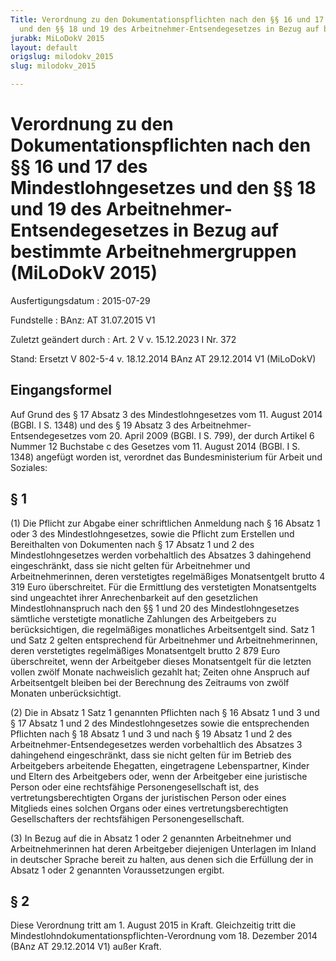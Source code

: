 ```yaml
---
Title: Verordnung zu den Dokumentationspflichten nach den §§ 16 und 17 des Mindestlohngesetzes
  und den §§ 18 und 19 des Arbeitnehmer-Entsendegesetzes in Bezug auf bestimmte Arbeitnehmergruppen
jurabk: MiLoDokV 2015
layout: default
origslug: milodokv_2015
slug: milodokv_2015

---
```


# Verordnung zu den Dokumentationspflichten nach den §§ 16 und 17 des Mindestlohngesetzes und den §§ 18 und 19 des Arbeitnehmer-Entsendegesetzes in Bezug auf bestimmte Arbeitnehmergruppen (MiLoDokV 2015)

Ausfertigungsdatum
:   2015-07-29

Fundstelle
:   BAnz: AT 31.07.2015 V1

Zuletzt geändert durch
:   Art. 2 V v. 15.12.2023 I Nr. 372

Stand: Ersetzt V 802-5-4 v. 18.12.2014 BAnz AT 29.12.2014 V1 (MiLoDokV)

## Eingangsformel

Auf Grund des § 17 Absatz 3 des Mindestlohngesetzes vom 11. August
2014 (BGBl. I S. 1348) und des § 19 Absatz 3 des Arbeitnehmer-
Entsendegesetzes vom 20. April 2009 (BGBl. I S. 799), der durch
Artikel 6 Nummer 12 Buchstabe c des Gesetzes vom 11. August 2014
(BGBl. I S. 1348) angefügt worden ist, verordnet das Bundesministerium
für Arbeit und Soziales:


## § 1

(1) Die Pflicht zur Abgabe einer schriftlichen Anmeldung nach § 16
Absatz 1 oder 3 des Mindestlohngesetzes, sowie die Pflicht zum
Erstellen und Bereithalten von Dokumenten nach § 17 Absatz 1 und 2 des
Mindestlohngesetzes werden vorbehaltlich des Absatzes 3 dahingehend
eingeschränkt, dass sie nicht gelten für Arbeitnehmer und
Arbeitnehmerinnen, deren verstetigtes regelmäßiges Monatsentgelt
brutto 4 319 Euro überschreitet. Für die Ermittlung des verstetigten
Monatsentgelts sind ungeachtet ihrer Anrechenbarkeit auf den
gesetzlichen Mindestlohnanspruch nach den §§ 1 und 20 des
Mindestlohngesetzes sämtliche verstetigte monatliche Zahlungen des
Arbeitgebers zu berücksichtigen, die regelmäßiges monatliches
Arbeitsentgelt sind. Satz 1 und Satz 2 gelten entsprechend für
Arbeitnehmer und Arbeitnehmerinnen, deren verstetigtes regelmäßiges
Monatsentgelt brutto 2 879 Euro überschreitet, wenn der Arbeitgeber
dieses Monatsentgelt für die letzten vollen zwölf Monate nachweislich
gezahlt hat; Zeiten ohne Anspruch auf Arbeitsentgelt bleiben bei der
Berechnung des Zeitraums von zwölf Monaten unberücksichtigt.

(2) Die in Absatz 1 Satz 1 genannten Pflichten nach § 16 Absatz 1 und
3 und § 17 Absatz 1 und 2 des Mindestlohngesetzes sowie die
entsprechenden Pflichten nach § 18 Absatz 1 und 3 und nach § 19 Absatz
1 und 2 des Arbeitnehmer-Entsendegesetzes werden vorbehaltlich des
Absatzes 3 dahingehend eingeschränkt, dass sie nicht gelten für im
Betrieb des Arbeitgebers arbeitende Ehegatten, eingetragene
Lebenspartner, Kinder und Eltern des Arbeitgebers oder, wenn der
Arbeitgeber eine juristische Person oder eine rechtsfähige
Personengesellschaft ist, des vertretungsberechtigten Organs der
juristischen Person oder eines Mitglieds eines solchen Organs oder
eines vertretungsberechtigten Gesellschafters der rechtsfähigen
Personengesellschaft.

(3) In Bezug auf die in Absatz 1 oder 2 genannten Arbeitnehmer und
Arbeitnehmerinnen hat deren Arbeitgeber diejenigen Unterlagen im
Inland in deutscher Sprache bereit zu halten, aus denen sich die
Erfüllung der in Absatz 1 oder 2 genannten Voraussetzungen ergibt.


## § 2

Diese Verordnung tritt am 1. August 2015 in Kraft. Gleichzeitig tritt
die Mindestlohndokumentationspflichten-Verordnung vom 18. Dezember
2014 (BAnz
AT 29.12.2014 V1)              außer Kraft.

